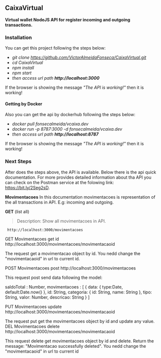 ## CaixaVirtual

**Virtual wallet NodeJS API for register incoming and outgoing transactions.**

### Installation

You can get this project following the steps below:

- *git clone https://github.com/VictorAlmeidaFonseca/CaixaVirtual.git*
- *cd CaixaVirtual*
- *npm install*
- *npm start*
- *then access url path **http://localhost:3000***

If the browser is showing the message *"The API is working!"* then it is working!

#### Getting by Docker

Also you can get the api by dockerhub following the steps below:

- *docker pull fonsecalmeida/vcaixa.dev*
- *docker run -p 8787:3000 -d fonsecalmeida/vcaixa.dev*
- *then access url path **http://localhost:8787*** 

If the browser is showing the message *"The API is working!"* then it is working!


### Next Steps

After does the steps above, the API is available. Below there is the api quick documentation. For more provides detailed information about tha API you can check on the Postman service at the folowing link: https://bit.ly/2Seg2sD.

**Movimentacoes**
 In this documentation movimentacoes is representation of the all transactions in API. E.g: incoming and outgoing.

**GET** (list all)
> Description: Show all movimentacoes in API.
```
 http://localhost:3000/movimentacoes
 ```



GET Movimentacoes get id
http://localhost:3000/movimentacoes/movimentacaoid

The request get a movimentacao object by id. You nedd change the "movimentacaoid" in url to current id.

POST Movimentacoes post
http://localhost:3000/movimentacoes

This request post send data following the model:

saldoTotal : Number, movimentacoes : [ { data: { type:Date, default:Date.now() }, id: String, categoria: { id: String, name: String }, tipo: String, valor: Number, descricao: String } ]

PUT Movimentacoes update
http://localhost:3000/movimentacoes/movimentacaoid

The request put get the movimentacoes object by id and update any value.
DEL Movimentacoes delete
http://localhost:3000/movimentacoes/movimentacaoid

This request delete get movimentacoes object by id and delete. Return the message: "Movimentacao successfully deleted". You nedd change the "movimentacaoid" in url to current id


